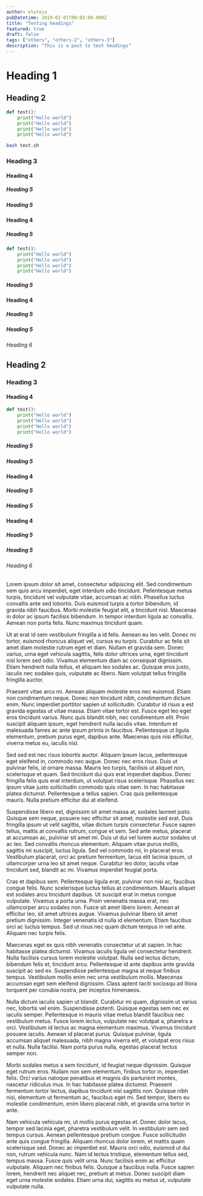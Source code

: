 ```yaml
---
author: elotoja
pubDatetime: 2019-02-01T00:02:00.000Z
title: "Testing headings"
featured: true
draft: false
tags: ["others", "others-2", "others-3"]
description: "This is a post to test headings"
---
```


# Heading 1

## Heading 2

```py
def test():
    print("Hello world")
    print("Hello world")
    print("Hello world")
    print("Hello world")
```

```sh title="test.sh" frame="terminal"
bash test.sh
```

### Heading 3

#### Heading 4

##### Heading 5

##### Heading 5

#### Heading 4

##### Heading 5

```py
def test():
    print("Hello world")
    print("Hello world")
    print("Hello world")
    print("Hello world")
```

##### Heading 5

#### Heading 4

##### Heading 5

##### Heading 5

###### Heading 6

## Heading 2

### Heading 3

#### Heading 4

```py
def test():
    print("Hello world")
    print("Hello world")
    print("Hello world")
    print("Hello world")
```

##### Heading 5

##### Heading 5

#### Heading 4

##### Heading 5

##### Heading 5

#### Heading 4

##### Heading 5

##### Heading 5

###### Heading 6

Lorem ipsum dolor sit amet, consectetur adipiscing elit. Sed condimentum sem quis arcu imperdiet, eget interdum odio tincidunt. Pellentesque metus turpis, tincidunt vel vulputate vitae, accumsan ac nibh. Phasellus luctus convallis ante sed lobortis. Duis euismod turpis a tortor bibendum, id gravida nibh faucibus. Morbi molestie feugiat elit, a tincidunt nisl. Maecenas in dolor ac ipsum facilisis bibendum. In tempor interdum ligula ac convallis. Aenean non porta felis. Nunc maximus tincidunt quam.

Ut at erat id sem vestibulum fringilla a id felis. Aenean eu leo velit. Donec mi tortor, euismod rhoncus aliquet vel, cursus eu turpis. Curabitur ac felis sit amet diam molestie rutrum eget et diam. Nullam et gravida sem. Donec varius, urna eget vehicula sagittis, felis dolor ultrices urna, eget tincidunt nisl lorem sed odio. Vivamus elementum diam ac consequat dignissim. Etiam hendrerit nulla tellus, et aliquam leo sodales ac. Quisque eros justo, iaculis nec sodales quis, vulputate ac libero. Nam volutpat tellus fringilla fringilla auctor.

Praesent vitae arcu mi. Aenean aliquam molestie eros nec euismod. Etiam non condimentum neque. Donec non tincidunt nibh, condimentum dictum enim. Nunc imperdiet porttitor sapien ut sollicitudin. Curabitur id risus a est gravida egestas ut vitae massa. Etiam vitae tortor est. Fusce eget leo eget eros tincidunt varius. Nunc quis blandit nibh, nec condimentum elit. Proin suscipit aliquam ipsum, eget hendrerit nulla iaculis vitae. Interdum et malesuada fames ac ante ipsum primis in faucibus. Pellentesque ut ligula elementum, pretium purus eget, dapibus ante. Maecenas quis nisi efficitur, viverra metus eu, iaculis nisl.

Sed sed est nec risus lobortis auctor. Aliquam ipsum lacus, pellentesque eget eleifend in, commodo nec augue. Donec nec eros risus. Duis ut pulvinar felis, id ornare massa. Mauris leo turpis, facilisis ut aliquet non, scelerisque et quam. Sed tincidunt dui quis erat imperdiet dapibus. Donec fringilla felis quis erat interdum, ut volutpat risus scelerisque. Phasellus nec ipsum vitae justo sollicitudin commodo quis vitae sem. In hac habitasse platea dictumst. Pellentesque a tellus sapien. Cras quis pellentesque mauris. Nulla pretium efficitur dui at eleifend.

Suspendisse libero est, dignissim sit amet massa at, sodales laoreet justo. Quisque sem neque, posuere nec efficitur sit amet, molestie sed erat. Duis fringilla ipsum ut velit sagittis, vitae dictum turpis consectetur. Fusce sapien tellus, mattis at convallis rutrum, congue et sem. Sed ante metus, placerat at accumsan ac, pulvinar sit amet mi. Duis ut dui vel lorem auctor sodales ut ac leo. Sed convallis rhoncus elementum. Aliquam vitae purus mollis, sagittis mi suscipit, luctus ligula. Sed vel commodo mi, in placerat eros. Vestibulum placerat, orci ac pretium fermentum, lacus elit lacinia ipsum, ut ullamcorper urna leo sit amet neque. Curabitur leo dolor, iaculis vitae tincidunt sed, blandit ac mi. Vivamus imperdiet feugiat porta.

Cras et dapibus sem. Pellentesque ligula erat, pulvinar non nisi ac, faucibus congue felis. Nunc scelerisque luctus tellus at condimentum. Mauris aliquet est sodales arcu tincidunt dapibus. Ut suscipit erat in metus congue vulputate. Vivamus a porta urna. Proin venenatis massa erat, nec ullamcorper arcu sodales non. Fusce sit amet libero lorem. Aenean at efficitur leo, sit amet ultrices augue. Vivamus pulvinar libero sit amet pretium dignissim. Integer venenatis id nulla id elementum. Etiam faucibus orci ac luctus tempus. Sed ut risus nec quam dictum tempus in vel ante. Aliquam nec turpis felis.

Maecenas eget ex quis nibh venenatis consectetur ut at sapien. In hac habitasse platea dictumst. Vivamus iaculis ligula vel consectetur hendrerit. Nulla facilisis cursus lorem molestie volutpat. Nulla sed lectus dictum, bibendum felis et, tincidunt arcu. Pellentesque id ante dapibus ante gravida suscipit ac sed ex. Suspendisse pellentesque magna at neque finibus tempus. Vestibulum mollis enim nec urna vestibulum mollis. Maecenas accumsan eget sem eleifend dignissim. Class aptent taciti sociosqu ad litora torquent per conubia nostra, per inceptos himenaeos.

Nulla dictum iaculis sapien ut blandit. Curabitur mi quam, dignissim ut varius nec, lobortis vel enim. Suspendisse potenti. Quisque egestas sem nec ex iaculis semper. Pellentesque in mauris vitae metus blandit faucibus nec vestibulum metus. Fusce lorem lectus, vulputate nec volutpat a, pharetra a orci. Vestibulum id lectus ac magna elementum maximus. Vivamus tincidunt posuere iaculis. Aenean id placerat purus. Quisque pulvinar, ligula accumsan aliquet malesuada, nibh magna viverra elit, et volutpat eros risus et nulla. Nulla facilisi. Nam porta purus nulla, egestas placerat lectus semper non.

Morbi sodales metus a sem tincidunt, id feugiat neque dignissim. Quisque eget rutrum eros. Nullam non sem elementum, finibus tortor in, imperdiet felis. Orci varius natoque penatibus et magnis dis parturient montes, nascetur ridiculus mus. In hac habitasse platea dictumst. Praesent fermentum tortor lectus, dapibus tincidunt nisl sagittis non. Quisque nibh nisi, elementum ut fermentum ac, faucibus eget mi. Sed tempor, libero eu molestie condimentum, enim libero placerat nibh, et gravida urna tortor in ante.

Nam vehicula vehicula mi, ut mollis purus egestas et. Donec dolor lacus, tempor sed lacinia eget, pharetra vestibulum velit. In vestibulum sem sed tempus cursus. Aenean pellentesque pretium congue. Fusce sollicitudin ante quis congue fringilla. Aliquam rhoncus dolor lorem, et mattis quam scelerisque sed. Donec ac imperdiet est. Mauris orci odio, euismod ut dui non, rutrum vehicula nunc. Nam id lectus tristique, elementum tellus sed, tempus massa. Fusce quis velit urna. Nunc facilisis enim ac efficitur vulputate. Aliquam nec finibus felis. Quisque a faucibus nulla. Fusce sapien lorem, hendrerit nec aliquet nec, pretium at metus. Donec suscipit diam eget urna molestie sodales. Etiam urna dui, sagittis eu metus ut, vulputate vulputate nulla.
